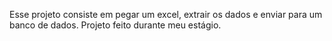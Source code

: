 Esse projeto consiste em pegar um excel, extrair os dados e enviar para um banco de dados.
Projeto feito durante meu estágio.
